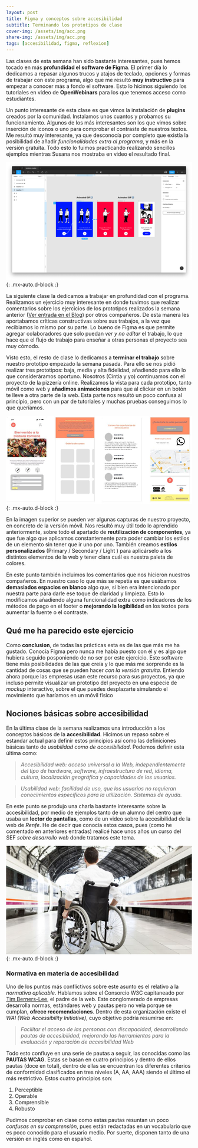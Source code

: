 ```yaml
---
layout: post
title: Figma y conceptos sobre accesibilidad
subtitle: Terminando los prototipos de clase
cover-img: /assets/img/acc.png
share-img: /assets/img/acc.png
tags: [accesibilidad, figma, reflexion]
---
```


Las clases de esta semana han sido bastante interesantes, pues hemos tocado en más **profundidad el software de Figma**. El primer día lo dedicamos a repasar algunos trucos y atajos de teclado, opciones y formas de trabajar con este programa, algo que me resultó **muy instructivo** para empezar a conocer más a fondo el software. Esto lo hicimos siguiendo los tutoriales en video de **OpenWebinars** para los que tenemos acceso como estudiantes.

Un punto interesante de esta clase es que vimos la instalación de **plugins** creados por la comunidad. Instalamos unos cuantos y probamos su funcionamiento. Algunos de los más interesantes son los que vimos sobre inserción de iconos o uno para comprobar el contraste de nuestros textos. Me resultó muy interesante, ya que desconocía por completo que existía la posibilidad de añadir *funcionalidades extra al programa*, y más en la versión gratuita. Todo esto lo fuimos practicando realizando sencillos ejemplos mientras Susana nos mostraba en video el resultado final.

![Ejemplo de prototipado web](/assets/img/prot.png){: .mx-auto.d-block :}

La siguiente clase la dedicamos a trabajar en profundidad con el programa. Realizamos un ejercicio muy interesante en donde tuvimos que realizar comentarios sobre los ejercicios de los prototipos realizados la semana anterior ([Ver entrada en el Blog](https://jorgegomezcarrillo.github.io/2021-10-20-prototipos-dibujos-a-mano-y-semana-cinco-dias/)) por otros compañeros. De esta manera les aportabamos críticas constructivas sobre sus trabajos, a la vez que recibiamos lo mismo por su parte. Lo bueno de Figma es que permite agregar colaboradores que solo puedan *ver y no editar* el trabajo, lo que hace que el flujo de trabajo para enseñar a otras personas el proyecto sea muy cómodo.

Visto esto, el resto de clase lo dedicamos a **terminar el trabajo** sobre nuestro prototipo empezado la semana pasada. Para ello se nos pidió realizar tres prototipos: baja, media y alta fidelidad, añadiendo para ello lo que consideráramos oportuno. Nosotros (Cintia y yo) continuamos con el proyecto de la pizzería online. Realizamos la vista para cada prototipo, tanto móvil como web y **añadimos animaciones** para que al clickar en un botón te lleve a otra parte de la web. Esta parte nos resultó un poco confusa al principio, pero con un par de tutoriales y muchas pruebas conseguimos lo que queríamos.

![Ejemplo de prototipo en Figma](/assets/img/pizz.JPG){: .mx-auto.d-block :}

En la imagen superior se pueden ver algunas capturas de nuestro proyecto, en concreto de la versión móvil. Nos resultó muy útil todo lo aprendido anteriormente, sobre todo el apartado de **reutilización de componentes**, ya que fue algo que aplicamos constantemente para poder cambiar los estilos de un elemento sin tener que ir uno por uno. También creamos **estilos personalizados** (Primary / Secondary / Light ) para aplicárselo a los distintos elementos de la web y tener clara cuál es nuestra paleta de colores.

En este punto también incluimos los comentarios que nos hicieron nuestros compañeros. En nuestro caso lo que más se repetía es que usábamos **demasiados espacios en blanco** algo que, si bien era intencionado por nuestra parte para darle ese toque de claridad y limpieza. Esto lo modificamos añadiendo alguna funcionalidad extra como indicadores de los métodos de pago en el footer o **mejorando la legibilidad** en los textos para aumentar la fuente o el contraste.

## Qué me ha parecido este ejercicio

Como **conclusion**, de todas las prácticas esta es de las que más me ha gustado. Conocía Figma pero nunca me había puesto con él y es algo que hubiera seguido posponiendo de no ser por este ejercicio. Este software tiene más posibilidades de las que creía y lo que más me sorprende es la cantidad de cosas que se pueden hacer *con la versión gratuita*. Entiendo ahora porque las empresas usan este recurso para sus proyectos, ya que incluso permite visualizar un prototipo del proyecto en una especie de *mockup* interactivo, sobre el que puedes desplazarte simulando el movimiento que haríamos en un móvil físico

## Nociones básicas sobre accesibilidad

En la última clase de la semana realizamos una introducción a los conceptos básicos de la **accesibilidad**. Hicimos un repaso sobre el estandar actual para definir estos principios así como las definiciones básicas tanto de *usabilidad como de accesibilidad*. Podemos definir esta última como:

> *Accesibilidad web: acceso universal a la Web, independientemente del tipo de hardware, software, infraestructura de red, idioma, cultura, localización geográfica y capacidades de los usuarios.*

> *Usabilidad web: facilidad de uso, que los usuarios no requieran conocimientos específicos para la utilización. Sistemas de ayuda.*

En este punto se produjo una charla bastante interesante sobre la accesibilidad, por medio de ejemplos tanto de un alumno del centro que usaba un **lector de pantallas**, como de un video sobre la accesibilidad de la web de *Renfe*. He de decir que conocía estos casos, pues (como he comentado en anteriores entradas) realicé hace unos años un curso del SEF *sobre desarrollo web* donde tratamos este tema.

![Accesibilidad en Renfe](/assets/img/renfe.jpg){: .mx-auto.d-block :}

### Normativa en materia de accesibilidad

Uno de los puntos más conflictivos sobre este asunto es el relativo a la *normativa aplicable*. Hablamos sobre el Consorcio W3C capitaneado por [Tim Berners-Lee](https://es.wikipedia.org/wiki/Tim_Berners-Lee), el padre de la web. Este conglomerado de empresas desarrolla normas, estándares web y pautas pero no vela porque se cumplan, **ofrece recomendaciones**. Dentro de esta organización existe el *WAI (Web Accessibility Initiative)*, cuyo objetivo podría resumirse en:

> *Facilitar el acceso de las personas con discapacidad, desarrollando pautas de accesibilidad, mejorando las herramientas para la evaluación y reparación de accesibilidad Web*

Todo esto confluye en una serie de pautas a seguir, las conocidas como las **PAUTAS WCAG**. Estas se basan en cuatro principios y dentro de ellos pautas (doce en total), dentro de ellas se encuentran los diferentes criterios de conformidad clasificados en tres niveles (A, AA, AAA) siendo el último el más restrictivo. Estos cuatro principios son:

1. Perceptible
2. Operable
3. Comprensible
4. Robusto

Pudimos comprobar en clase como estas pautas resuntan un poco *confusas en su comprensión*, pues están redactadas en un vocabulario que es poco conocido para el usuario medio. Por suerte, disponen tanto de una versión en inglés como en español.
